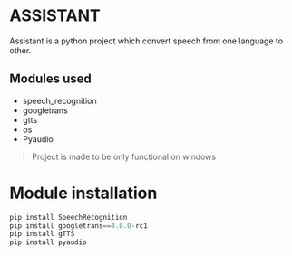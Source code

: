 # ASSISTANT

Assistant is a python project which convert speech from one language to other.

## Modules used

- speech_recognition
- googletrans
- gtts
- os
- Pyaudio

> Project is made to be only functional on  windows


# Module installation

```python
pip install SpeechRecognition
pip install googletrans==4.0.0-rc1
pip install gTTS
pip install pyaudio
```
